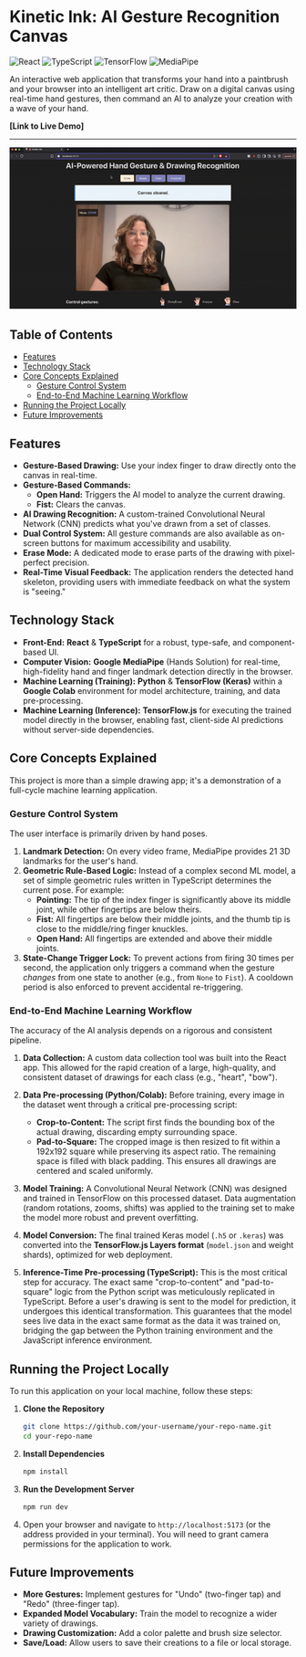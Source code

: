# Kinetic Ink: AI Gesture Recognition Canvas

![React](https://img.shields.io/badge/React-20232A?style=for-the-badge&logo=react&logoColor=61DAFB)
![TypeScript](https://img.shields.io/badge/TypeScript-007ACC?style=for-the-badge&logo=typescript&logoColor=white)
![TensorFlow](https://img.shields.io/badge/TensorFlow.js-FF6F00?style=for-the-badge&logo=tensorflow&logoColor=white)
![MediaPipe](https://img.shields.io/badge/MediaPipe-007bff?style=for-the-badge&logo=google&logoColor=white)

An interactive web application that transforms your hand into a paintbrush and your browser into an intelligent art critic. Draw on a digital canvas using real-time hand gestures, then command an AI to analyze your creation with a wave of your hand.

**[Link to Live Demo]**

---

<!-- ADD A GIF OF THE APP IN ACTION HERE! -->

![Kinetic Ink Demo GIF](./assets/demo.gif)

## Table of Contents

- [Features](#features)
- [Technology Stack](#technology-stack)
- [Core Concepts Explained](#core-concepts-explained)
  - [Gesture Control System](#gesture-control-system)
  - [End-to-End Machine Learning Workflow](#end-to-end-machine-learning-workflow)
- [Running the Project Locally](#running-the-project-locally)
- [Future Improvements](#future-improvements)

## Features

- **Gesture-Based Drawing:** Use your index finger to draw directly onto the canvas in real-time.
- **Gesture-Based Commands:**
  - **Open Hand:** Triggers the AI model to analyze the current drawing.
  - **Fist:** Clears the canvas.
- **AI Drawing Recognition:** A custom-trained Convolutional Neural Network (CNN) predicts what you've drawn from a set of classes.
- **Dual Control System:** All gesture commands are also available as on-screen buttons for maximum accessibility and usability.
- **Erase Mode:** A dedicated mode to erase parts of the drawing with pixel-perfect precision.
- **Real-Time Visual Feedback:** The application renders the detected hand skeleton, providing users with immediate feedback on what the system is "seeing."

## Technology Stack

- **Front-End:** **React** & **TypeScript** for a robust, type-safe, and component-based UI.
- **Computer Vision:** **Google MediaPipe** (Hands Solution) for real-time, high-fidelity hand and finger landmark detection directly in the browser.
- **Machine Learning (Training):** **Python** & **TensorFlow (Keras)** within a **Google Colab** environment for model architecture, training, and data pre-processing.
- **Machine Learning (Inference):** **TensorFlow.js** for executing the trained model directly in the browser, enabling fast, client-side AI predictions without server-side dependencies.

## Core Concepts Explained

This project is more than a simple drawing app; it's a demonstration of a full-cycle machine learning application.

### Gesture Control System

The user interface is primarily driven by hand poses.

1.  **Landmark Detection:** On every video frame, MediaPipe provides 21 3D landmarks for the user's hand.
2.  **Geometric Rule-Based Logic:** Instead of a complex second ML model, a set of simple geometric rules written in TypeScript determines the current pose. For example:
    - **Pointing:** The tip of the index finger is significantly above its middle joint, while other fingertips are below theirs.
    - **Fist:** All fingertips are below their middle joints, and the thumb tip is close to the middle/ring finger knuckles.
    - **Open Hand:** All fingertips are extended and above their middle joints.
3.  **State-Change Trigger Lock:** To prevent actions from firing 30 times per second, the application only triggers a command when the gesture _changes_ from one state to another (e.g., from `None` to `Fist`). A cooldown period is also enforced to prevent accidental re-triggering.

### End-to-End Machine Learning Workflow

The accuracy of the AI analysis depends on a rigorous and consistent pipeline.

1.  **Data Collection:** A custom data collection tool was built into the React app. This allowed for the rapid creation of a large, high-quality, and consistent dataset of drawings for each class (e.g., "heart", "bow").

2.  **Data Pre-processing (Python/Colab):** Before training, every image in the dataset went through a critical pre-processing script:

    - **Crop-to-Content:** The script first finds the bounding box of the actual drawing, discarding empty surrounding space.
    - **Pad-to-Square:** The cropped image is then resized to fit within a 192x192 square while preserving its aspect ratio. The remaining space is filled with black padding. This ensures all drawings are centered and scaled uniformly.

3.  **Model Training:** A Convolutional Neural Network (CNN) was designed and trained in TensorFlow on this processed dataset. Data augmentation (random rotations, zooms, shifts) was applied to the training set to make the model more robust and prevent overfitting.

4.  **Model Conversion:** The final trained Keras model (`.h5` or `.keras`) was converted into the **TensorFlow.js Layers format** (`model.json` and weight shards), optimized for web deployment.

5.  **Inference-Time Pre-processing (TypeScript):** This is the most critical step for accuracy. The exact same "crop-to-content" and "pad-to-square" logic from the Python script was meticulously replicated in TypeScript. Before a user's drawing is sent to the model for prediction, it undergoes this identical transformation. This guarantees that the model sees live data in the exact same format as the data it was trained on, bridging the gap between the Python training environment and the JavaScript inference environment.

## Running the Project Locally

To run this application on your local machine, follow these steps:

1.  **Clone the Repository**

    ```bash
    git clone https://github.com/your-username/your-repo-name.git
    cd your-repo-name
    ```

2.  **Install Dependencies**

    ```bash
    npm install
    ```

3.  **Run the Development Server**

    ```bash
    npm run dev
    ```

4.  Open your browser and navigate to `http://localhost:5173` (or the address provided in your terminal). You will need to grant camera permissions for the application to work.

## Future Improvements

- **More Gestures:** Implement gestures for "Undo" (two-finger tap) and "Redo" (three-finger tap).
- **Expanded Model Vocabulary:** Train the model to recognize a wider variety of drawings.
- **Drawing Customization:** Add a color palette and brush size selector.
- **Save/Load:** Allow users to save their creations to a file or local storage.
